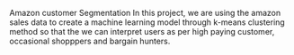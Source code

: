 Amazon customer Segmentation 
In this project, we are using the amazon sales data to create a machine learning model through k-means clustering method so that the we can interpret users as per 
high paying customer, occasional shopppers and bargain hunters. 
